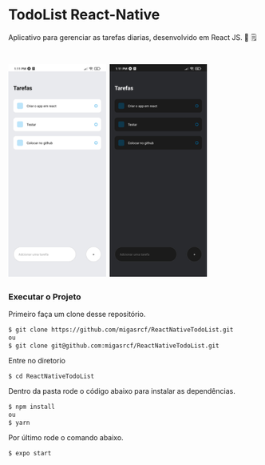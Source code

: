 # TodoList React-Native
Aplicativo para gerenciar as tarefas diarias, desenvolvido em React JS. 📱 🗒️

<h1 align='left'>
  <img src='./Modelo_LightMode.jpg' height=425></img>
  <img src='./Modelo_DarkMode.jpg' height=425></img>
</h1>

### Executar o Projeto
Primeiro faça um clone desse repositório.
```
$ git clone https://github.com/migasrcf/ReactNativeTodoList.git
ou
$ git clone git@github.com:migasrcf/ReactNativeTodoList.git
```

Entre no diretorio
```
$ cd ReactNativeTodoList
```

Dentro da pasta rode o código abaixo para instalar as dependências. 
```
$ npm install
ou
$ yarn
```

Por último rode o comando abaixo.
```
$ expo start
```
